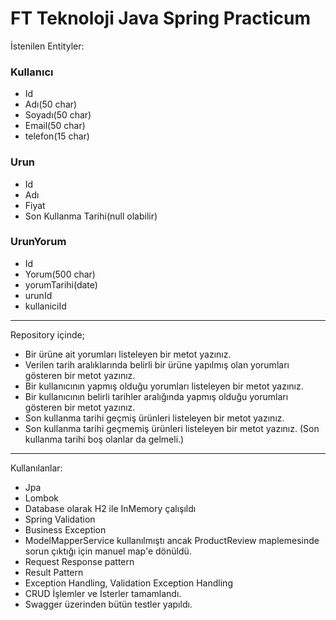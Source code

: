 # FT Teknoloji Java Spring Practicum

İstenilen Entityler:

### Kullanıcı
* Id
* Adı(50 char)
* Soyadı(50 char)
* Email(50 char)
* telefon(15 char)

### Urun
* Id
* Adı
* Fiyat
* Son Kullanma Tarihi(null olabilir)

### UrunYorum

* Id
* Yorum(500 char)
* yorumTarihi(date)
* urunId
* kullaniciId

*************************************************

Repository içinde; 

* Bir ürüne ait yorumları listeleyen bir metot yazınız.
* Verilen tarih aralıklarında belirli bir ürüne yapılmış olan yorumları gösteren bir metot yazınız. 
* Bir kullanıcının yapmış olduğu yorumları listeleyen bir metot yazınız.
* Bir kullanıcının belirli tarihler aralığında yapmış olduğu yorumları gösteren bir metot yazınız. 
* Son kullanma tarihi geçmiş ürünleri listeleyen bir metot yazınız.
* Son kullanma tarihi geçmemiş ürünleri listeleyen bir metot yazınız. (Son kullanma tarihi boş olanlar da gelmeli.)


*************************************************

Kullanılanlar:

- Jpa
- Lombok
- Database olarak H2 ile InMemory çalışıldı
- Spring Validation
- Business Exception
- ModelMapperService kullanılmıştı ancak ProductReview maplemesinde sorun çıktığı için manuel map'e dönüldü.
- Request Response pattern
- Result Pattern
- Exception Handling, Validation Exception Handling
- CRUD İşlemler ve İsterler tamamlandı.
- Swagger üzerinden bütün testler yapıldı.




 
